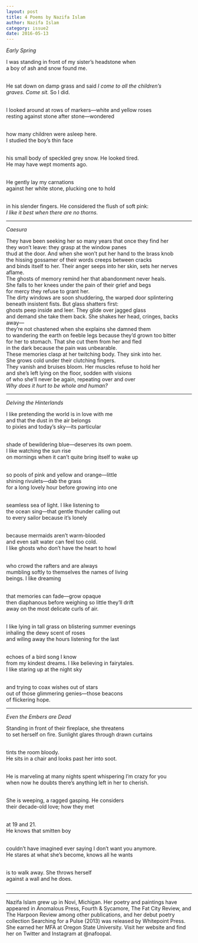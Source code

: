 ```yaml
---
layout: post
title: 4 Poems by Nazifa Islam
author: Nazifa Islam
category: issue2
date: 2016-05-13
---
```


*Early Spring*


I was standing in front of my sister’s headstone when<br>
a boy of ash and snow found me.<br><br>

He sat down on damp grass and said <i>I come to all the children’s<br>
graves. Come sit.</i> So I did.<br><br>

I looked around at rows of markers—white and yellow roses<br>
resting against stone after stone—wondered<br><br>

how many children were asleep here.<br>
I studied the boy’s thin face<br><br>

his small body of speckled grey snow. He looked tired.<br>
He may have wept moments ago.<br><br>

He gently lay my carnations<br>
against her white stone, plucking one to hold<br><br>

in his slender fingers. He considered the flush of soft pink:<br>
*I like it best when there are no thorns.*

___

*Caesura*


They have been seeking her so many years that once they find her<br>
they won’t leave: they grasp at the window panes<br>
thud at the door. And when she won’t put her hand to the brass knob<br>
the hissing gossamer of their words creeps between cracks<br>
and binds itself to her. Their anger seeps into her skin, sets her nerves aflame.<br>
The ghosts of memory remind her that abandonment never heals.<br>
She falls to her knees under the pain of their grief and begs<br>
for mercy they refuse to grant her.<br>
The dirty windows are soon shuddering, the warped door splintering<br>
beneath insistent fists. But glass shatters first:<br>
ghosts peep inside and leer. They glide over jagged glass<br>
and demand she take them back. She shakes her head, cringes, backs away—<br>
they’re not chastened when she explains she damned them<br>
to wandering the earth on feeble legs because they’d grown too bitter<br>
for her to stomach. That she cut them from her and fled<br>
in the dark because the pain was unbearable.<br>
These memories clasp at her twitching body. They sink into her.<br>
She grows cold under their clutching fingers.<br>
They vanish and bruises bloom. Her muscles refuse to hold her<br>
and she’s left lying on the floor, sodden with visions<br>
of who she’ll never be again, repeating over and over<br>
*Why does it hurt to be whole and human?*<br>

___

*Delving the Hinterlands*


I like pretending the world is in love with me<br>
and that the dust in the air belongs<br>
to pixies and today’s sky—its particular<br><br>

shade of bewildering blue—deserves its own poem.<br>
I like watching the sun rise<br>
on mornings when it can’t quite bring itself to wake up<br><br>

so pools of pink and yellow and orange—little<br>
shining rivulets—dab the grass<br>
for a long lovely hour before growing into one<br><br>

seamless sea of light. I like listening to<br>
the ocean sing—that gentle thunder calling out<br>
to every sailor because it’s lonely<br><br>

because mermaids aren’t warm-blooded<br>
and even salt water can feel too cold.<br>
I like ghosts who don’t have the heart to howl<br><br>

who crowd the rafters and are always<br>
mumbling softly to themselves the names of living<br>
beings. I like dreaming<br><br>

that memories can fade—grow opaque<br>
then diaphanous before weighing so little they’ll drift<br>
away on the most delicate curls of air.<br><br>

I like lying in tall grass on blistering summer evenings<br>
inhaling the dewy scent of roses<br>
and wiling away the hours listening for the last<br><br>

echoes of a bird song I know<br>
from my kindest dreams. I like believing in fairytales.<br>
I like staring up at the night sky<br><br>

and trying to coax wishes out of stars<br>
out of those glimmering genies—those beacons<br>
of flickering hope.

___

*Even the Embers are Dead*


Standing in front of their fireplace, she threatens<br>
to set herself on fire. Sunlight glares through drawn curtains<br><br>

tints the room bloody.<br>
He sits in a chair and looks past her into soot.<br><br>

He is marveling at many nights spent whispering I’m crazy for you<br>
when now he doubts there’s anything left in her to cherish.<br><br>

She is weeping, a ragged gasping. He considers<br>
their decade-old love; how they met<br><br>

at 19 and 21.<br>
He knows that smitten boy<br><br>

couldn’t have imagined ever saying I don’t want you anymore.<br>
He stares at what she’s become, knows all he wants<br><br>

is to walk away. She throws herself<br>
against a wall and he does.<br><br>

___

Nazifa Islam grew up in Novi, Michigan.  Her poetry and paintings have appeared in Anomalous Press, Fourth & Sycamore, The Fat City Review, and The Harpoon Review among other publications, and her debut poetry collection Searching for a Pulse (2013) was released by Whitepoint Press.  She earned her MFA at Oregon State University. Visit her website and find her on Twitter and Instagram at @nafoopal.